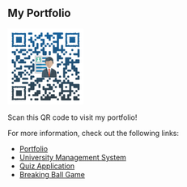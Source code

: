 ## My Portfolio

<img src="docs/qr-code.png" alt="QR Code" width="150" />

Scan this QR code to visit my portfolio!

For more information, check out the following links:

- [Portfolio](https://kvr-10.github.io)
- [University Management System](https://kvr-10.github.io/University-Management-System/)
- [Quiz Application](https://kvr-10.github.io/Quiz-Application/)
- [Breaking Ball Game](https://kvr-10.github.io/Breaking-Ball-Game/)
